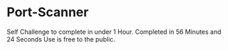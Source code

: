 # Port-Scanner

Self Challenge to complete in under 1 Hour. Completed in 56 Minutes and 24 Seconds
Use is free to the public.
